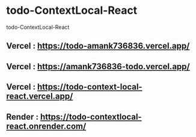 # todo-ContextLocal-React
 todo-ContextLocal-React <br>
 
## Vercel : https://todo-amank736836.vercel.app/
## Vercel : https://amank736836-todo.vercel.app/
## Vercel : https://todo-context-local-react.vercel.app/
## Render : https://todo-contextlocal-react.onrender.com/
